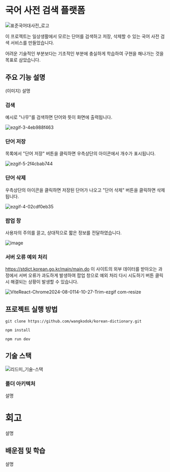 # 국어 사전 검색 플랫폼

![표준국어대사전_로고](https://github.com/user-attachments/assets/117fade2-7eb2-4154-a89c-08f301cadefb)

이 프로젝트는 일상생활에서 모르는 단어를 검색하고 저장, 삭제할 수 있는 국어 사전 검색 서비스를 만들었습니다.

어려운 기술적인 부분보다는 기초적인 부분에 충실하게 학습하여 구현을 해나가는 것을 목표로 삼았습니다.

## 주요 기능 설명

(이미지)
설명

### 검색

예시로 "나무"를 검색하면 단어와 뜻이 화면에 출력됩니다.

![ezgif-3-4eb988f463](https://github.com/user-attachments/assets/9fe0f8b7-58b2-4aa0-b6df-14e2afbf803d)

### 단어 저장

목록에서 "단어 저장" 버튼을 클릭하면 우측상단의 아이콘에서 개수가 표시됩니다.

![ezgif-5-2f4cbab744](https://github.com/user-attachments/assets/27270471-eb65-4473-830b-6858f5267b28)

### 단어 삭제

우측상단의 아이콘을 클릭하면 저장된 단어가 나오고 "단어 삭제" 버튼을 클릭하면 삭제됩니다.

![ezgif-4-02cdf0eb35](https://github.com/user-attachments/assets/cea86ec7-18d7-41d1-8de7-33143bbafe10)

### 팝업 창

사용자의 주의를 끌고, 상대적으로 짧은 정보를 전달하였습니다.

![image](https://github.com/user-attachments/assets/292fd642-234e-4cf3-a92f-31cd509984e4)

### 서버 오류 예외 처리

https://stdict.korean.go.kr/main/main.do 이 사이트의 외부 데이터를 받아오는 과정에서 서버 오류가 과도하게 발생하여 팝업 창으로 예외 처리 다시 시도하기 버튼 클릭 시 해결되는 상황이 발생할 수 있습니다.

![ViteReact-Chrome2024-08-0114-10-27-Trim-ezgif com-resize](https://github.com/user-attachments/assets/b2fff62f-be47-4587-a5ff-3560ed14f773)

## 프로젝트 실행 방법

```
git clone https://github.com/wangkodok/korean-dictionary.git
```

```
npm install
```

```
npm run dev
```

## 기술 스택

![리드미_기술-스택](https://github.com/user-attachments/assets/b9679f96-4ab4-42a5-b911-fcd7e3101455)

### 폴더 아키텍처

설명

# 회고

설명

## 배운점 및 학습

설명
